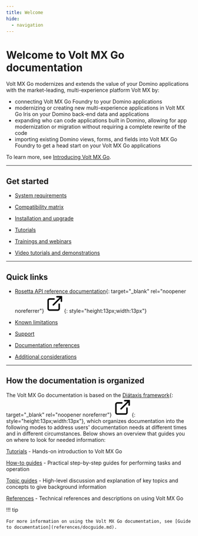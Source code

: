 ```yaml
---
title: Welcome
hide:
  - navigation
---
```


# Welcome to Volt MX Go documentation

Volt MX Go modernizes and extends the value of your Domino applications with the market-leading, multi-experience platform Volt MX by:

- connecting Volt MX Go Foundry to your Domino applications
- modernizing or creating new multi-experience applications in Volt MX Go Iris on your Domino back-end data and applications
- expanding who can code applications built in Domino, allowing for app modernization or migration without requiring a complete rewrite of the code
- importing existing Domino views, forms, and fields into Volt MX Go Foundry to get a head start on your Volt MX Go applications

To learn more, see [Introducing Volt MX Go](topicguides/introvoltmxgo.md).

---
## Get started

- [System requirements](tutorials/installupgrade/sysreq/index.md)

- [Compatibility matrix](references/compatibilitymatrix.md)

- [Installation and upgrade](tutorials/installupgrade/index.md)

- [Tutorials](tutorials/index.md)

- [Trainings and webinars](tutorials/webinar.md)

- [Video tutorials and demonstrations](tutorials/video.md)

---
## Quick links

- [Rosetta API reference documentation](javadoc/index.html "Link opens a new tab"){: target="_blank" rel="noopener noreferrer"}&nbsp;![link image](assets/images/external-link.svg){: style="height:13px;width:13px"}

- [Known limitations](references/knownlimitation.md)

- [Support](references/index.md#support)

- [Documentation references](references/index.md#documentation-references)

- [Additional considerations](references/addconsideration.md)

---
## How the documentation is organized

The Volt MX Go documentation is based on the [Diátaxis framework](https://diataxis.fr/ "Link opens a new tab"){: target="_blank" rel="noopener noreferrer"}&nbsp;![link image](assets/images/external-link.svg){: style="height:13px;width:13px"}, which organizes documentation into the following modes to address users' documentation needs at different times and in different circumstances. Below shows an overview that guides you on where to look for needed information:

[Tutorials](tutorials/index.md) - Hands-on introduction to Volt MX Go

[How-to guides](howto/index.md) - Practical step-by-step guides for performing tasks and operation

[Topic guides](topicguides/index.md) - High-level discussion and explanation of key topics and concepts to give background information

[References](references/index.md) - Technical references and descriptions on using Volt MX Go

!!! tip

    For more information on using the Volt MX Go documentation, see [Guide to documentation](references/docguide.md).

